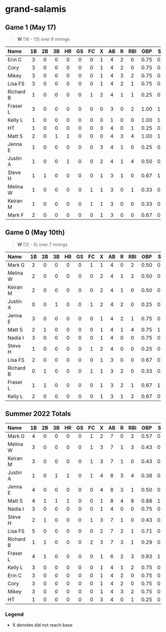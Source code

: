 # grand-salamis




## Game 1 (May 17)
> **W** (16 - 13) over 8 innings

| Name | 1B | 2B | 3B | HR | GS | FC | X | AB | R | RBI | OBP | SLG | OPS |
| :--- | :---: | :---: | :---: | :---: | :---: | :---: | :---: | :---: | :---: | :---: | :---: | :---: |:---: |
| Erin C | 3 | 0 | 0 | 0 | 0 | 0 | 1 | 4 | 2 | 0 | 0.75 | 0.75 |1.50 |
| Cory | 3 | 0 | 0 | 0 | 0 | 0 | 1 | 4 | 2 | 0 | 0.75 | 0.75 |1.50 |
| Mikey | 3 | 0 | 0 | 0 | 0 | 0 | 1 | 4 | 3 | 2 | 0.75 | 0.75 |1.50 |
| Lisa FS | 3 | 0 | 0 | 0 | 0 | 0 | 1 | 4 | 2 | 1 | 0.75 | 0.75 |1.50 |
| Richard B | 1 | 0 | 0 | 0 | 0 | 1 | 2 | 4 | 1 | 1 | 0.25 | 0.25 |0.50 |
| Fraser L | 3 | 0 | 0 | 0 | 0 | 0 | 0 | 3 | 0 | 2 | 1.00 | 1.00 |2.00 |
| Kelly L | 1 | 0 | 0 | 0 | 0 | 0 | 0 | 1 | 0 | 0 | 1.00 | 1.00 |2.00 |
| HT | 1 | 0 | 0 | 0 | 0 | 0 | 3 | 4 | 0 | 1 | 0.25 | 0.25 |0.50 |
| Matt S | 2 | 0 | 1 | 1 | 0 | 0 | 0 | 4 | 3 | 4 | 1.00 | 1.25 |2.25 |
| Jenna E | 1 | 0 | 0 | 0 | 0 | 0 | 3 | 4 | 1 | 0 | 0.25 | 0.25 |0.50 |
| Justin A | 1 | 0 | 0 | 1 | 0 | 0 | 2 | 4 | 1 | 4 | 0.50 | 0.25 |0.75 |
| Steve H | 1 | 1 | 0 | 0 | 0 | 0 | 1 | 3 | 1 | 0 | 0.67 | 1.00 |1.67 |
| Melina W | 1 | 0 | 0 | 0 | 0 | 1 | 1 | 3 | 0 | 1 | 0.33 | 0.33 |0.67 |
| Keiran M | 1 | 0 | 0 | 0 | 0 | 1 | 1 | 3 | 0 | 0 | 0.33 | 0.33 |0.67 |
| Mark F | 2 | 0 | 0 | 0 | 0 | 0 | 1 | 3 | 0 | 0 | 0.67 | 0.67 |1.33 |


## Game 0 (May 10th)
> **W** (12 - 5) over 7 innings
> 
| Name | 1B | 2B | 3B | HR | GS | FC | X | AB | R | RBI | OBP | SLG | OPS |
| :--- | :---: | :---: | :---: | :---: | :---: | :---: | :---: | :---: | :---: | :---: | :---: | :---: |:---: |
| Mark G | 2 | 0 | 0 | 0 | 0 | 1 | 1 | 4 | 0 | 2 | 0.50 | 0.50 |1.00 |
| Melina W | 2 | 0 | 0 | 0 | 0 | 0 | 2 | 4 | 1 | 2 | 0.50 | 0.50 |1.00 |
| Keiran M | 2 | 0 | 0 | 0 | 0 | 0 | 2 | 4 | 1 | 0 | 0.50 | 0.50 |1.00 |
| Justin A | 0 | 0 | 1 | 0 | 0 | 1 | 2 | 4 | 2 | 0 | 0.25 | 0.75 |1.00 |
| Jenna E | 3 | 0 | 0 | 0 | 0 | 0 | 1 | 4 | 2 | 1 | 0.75 | 0.75 |1.50 |
| Matt S | 2 | 1 | 0 | 0 | 0 | 0 | 1 | 4 | 1 | 4 | 0.75 | 1.00 |1.75 |
| Nadia I | 3 | 0 | 0 | 0 | 0 | 0 | 1 | 4 | 0 | 0 | 0.75 | 0.75 |1.50 |
| Steve H | 1 | 0 | 0 | 0 | 0 | 1 | 2 | 4 | 0 | 0 | 0.25 | 0.25 |0.50 |
| Lisa FS | 2 | 0 | 0 | 0 | 0 | 0 | 1 | 3 | 0 | 0 | 0.67 | 0.67 |1.33 |
| Richard B | 0 | 1 | 0 | 0 | 0 | 1 | 1 | 3 | 2 | 0 | 0.33 | 0.67 |1.00 |
| Fraser L | 1 | 1 | 0 | 0 | 0 | 0 | 1 | 3 | 2 | 1 | 0.67 | 1.00 |1.67 |
| Kelly L | 2 | 0 | 0 | 0 | 0 | 0 | 1 | 3 | 1 | 2 | 0.67 | 0.67 |1.33 |

## Summer 2022 Totals
| Name | 1B | 2B | 3B | HR | GS | FC | X | AB | R | RBI | OBP | SLG | OPS |
| :--- | :---: | :---: | :---: | :---: | :---: | :---: | :---: | :---: | :---: | :---: | :---: | :---: |:---: |
| Mark G | 4 | 0 | 0 | 0 | 0 | 1 | 2 | 7 | 0 | 2 | 0.57 | 0.57 |1.14 |
| Melina W | 3 | 0 | 0 | 0 | 0 | 1 | 3 | 7 | 1 | 3 | 0.43 | 0.43 |0.86 |
| Keiran M | 3 | 0 | 0 | 0 | 0 | 1 | 3 | 7 | 1 | 0 | 0.43 | 0.43 |0.86 |
| Justin A | 1 | 0 | 1 | 1 | 0 | 1 | 4 | 8 | 3 | 4 | 0.38 | 0.50 |0.88 |
| Jenna E | 4 | 0 | 0 | 0 | 0 | 0 | 4 | 8 | 3 | 1 | 0.50 | 0.50 |1.00 |
| Matt S | 4 | 1 | 1 | 1 | 0 | 0 | 1 | 8 | 4 | 8 | 0.88 | 1.12 |2.00 |
| Nadia I | 3 | 0 | 0 | 0 | 0 | 0 | 1 | 4 | 0 | 0 | 0.75 | 0.75 |1.50 |
| Steve H | 2 | 1 | 0 | 0 | 0 | 1 | 3 | 7 | 1 | 0 | 0.43 | 0.57 |1.00 |
| Lisa FS | 5 | 0 | 0 | 0 | 0 | 0 | 2 | 7 | 2 | 1 | 0.71 | 0.71 |1.43 |
| Richard B | 1 | 1 | 0 | 0 | 0 | 2 | 3 | 7 | 3 | 1 | 0.29 | 0.43 |0.71 |
| Fraser L | 4 | 1 | 0 | 0 | 0 | 0 | 1 | 6 | 2 | 3 | 0.83 | 1.00 |1.83 |
| Kelly L | 3 | 0 | 0 | 0 | 0 | 0 | 1 | 4 | 1 | 2 | 0.75 | 0.75 |1.50 |
| Erin C | 3 | 0 | 0 | 0 | 0 | 0 | 1 | 4 | 2 | 0 | 0.75 | 0.75 |1.50 |
| Cory | 3 | 0 | 0 | 0 | 0 | 0 | 1 | 4 | 2 | 0 | 0.75 | 0.75 |1.50 |
| Mikey | 3 | 0 | 0 | 0 | 0 | 0 | 1 | 4 | 3 | 2 | 0.75 | 0.75 |1.50 |
| HT | 1 | 0 | 0 | 0 | 0 | 0 | 3 | 4 | 0 | 1 | 0.25 | 0.25 |0.50 |


### Legend
* X denotes did not reach base
